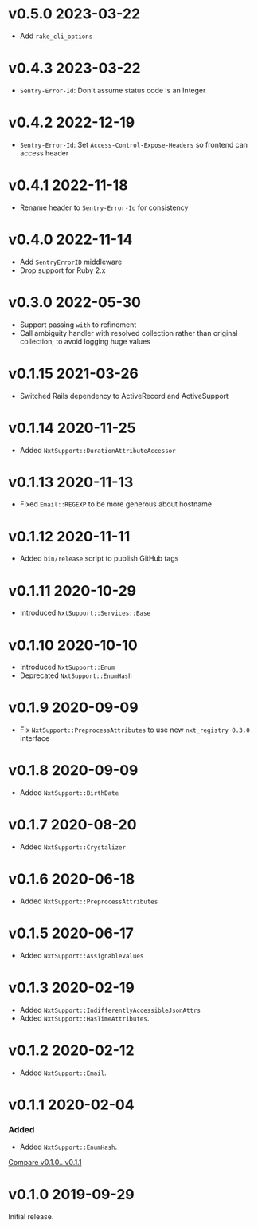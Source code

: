 # v0.5.0 2023-03-22
- Add `rake_cli_options`

# v0.4.3 2023-03-22
- `Sentry-Error-Id`: Don't assume status code is an Integer

# v0.4.2 2022-12-19
- `Sentry-Error-Id`: Set `Access-Control-Expose-Headers` so frontend can access header

# v0.4.1 2022-11-18
- Rename header to `Sentry-Error-Id` for consistency

# v0.4.0 2022-11-14
- Add `SentryErrorID` middleware
- Drop support for Ruby 2.x

# v0.3.0 2022-05-30
- Support passing `with` to refinement
- Call ambiguity handler with resolved collection rather than original collection, to avoid logging huge values

# v0.1.15 2021-03-26
- Switched Rails dependency to ActiveRecord and ActiveSupport

# v0.1.14 2020-11-25
- Added `NxtSupport::DurationAttributeAccessor`

# v0.1.13 2020-11-13
- Fixed `Email::REGEXP` to be more generous about hostname

# v0.1.12 2020-11-11
- Added `bin/release` script to publish GitHub tags

# v0.1.11 2020-10-29

- Introduced `NxtSupport::Services::Base`

# v0.1.10 2020-10-10

- Introduced `NxtSupport::Enum`
- Deprecated `NxtSupport::EnumHash`


# v0.1.9 2020-09-09

- Fix `NxtSupport::PreprocessAttributes` to use new `nxt_registry 0.3.0` interface

# v0.1.8 2020-09-09

- Added `NxtSupport::BirthDate`

# v0.1.7 2020-08-20

- Added `NxtSupport::Crystalizer`

# v0.1.6 2020-06-18

- Added `NxtSupport::PreprocessAttributes`

# v0.1.5 2020-06-17

- Added `NxtSupport::AssignableValues`

# v0.1.3 2020-02-19

- Added `NxtSupport::IndifferentlyAccessibleJsonAttrs`
- Added `NxtSupport::HasTimeAttributes`.

# v0.1.2 2020-02-12

- Added `NxtSupport::Email`.

# v0.1.1 2020-02-04

### Added

- Added `NxtSupport::EnumHash`.

[Compare v0.1.0...v0.1.1](https://github.com/nxt-insurance/nxt_support/compare/v0.1.0...v0.1.1)

# v0.1.0 2019-09-29

Initial release.
